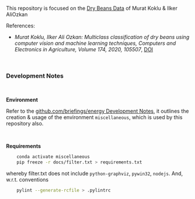<br>

This repository is focused on the [Dry Beans Data](http://archive.ics.uci.edu/ml/datasets/Dry+Bean+Dataset) of Murat Koklu & Ilker AliOzkan 

References:
* _Murat Koklu, Ilker Ali Ozkan: Multiclass classification of dry beans using computer vision and machine learning techniques, Computers and Electronics in Agriculture, 
  Volume 174, 2020, 105507_, [DOI](https://doi.org/10.1016/j.compag.2020.105507)

<br>

### Development Notes

<br>

**Environment**

Refer to the [github.com/briefings/energy Development Notes](https://github.com/briefings/energy#development-notes), it outlines the
creation & usage of the environment `miscellaneous`, which is used by this repository also.

<br>

**Requirements**

```bash
    conda activate miscellaneous
    pip freeze -r docs/filter.txt > requirements.txt
```

whereby filter.txt does not include `python-graphviz`, `pywin32`, `nodejs`.  And, w.r.t. conventions

```bash
    pylint --generate-rcfile > .pylintrc
```

<br>
<br>